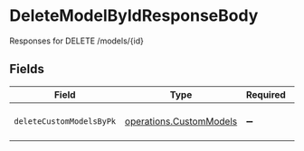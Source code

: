 # DeleteModelByIdResponseBody

Responses for DELETE /models/{id}


## Fields

| Field                                                                     | Type                                                                      | Required                                                                  | Description                                                               |
| ------------------------------------------------------------------------- | ------------------------------------------------------------------------- | ------------------------------------------------------------------------- | ------------------------------------------------------------------------- |
| `deleteCustomModelsByPk`                                                  | [operations.CustomModels](../../../sdk/models/operations/custommodels.md) | :heavy_minus_sign:                                                        | columns and relationships of "custom_models"                              |